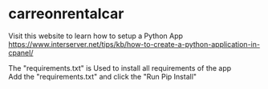 # carreonrentalcar

Visit this website to learn how to setup a Python App <br>
https://www.interserver.net/tips/kb/how-to-create-a-python-application-in-cpanel/




The "requirements.txt" is Used to install all requirements of the app<br>
Add the "requirements.txt" and click the "Run Pip Install"
